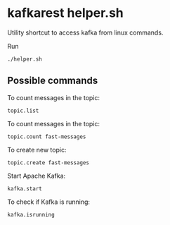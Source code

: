 # kafkarest helper.sh
Utility shortcut to access kafka from linux commands.

Run

    ./helper.sh

## Possible commands  

To count messages in the topic:  

    topic.list


To count messages in the topic:  

    topic.count fast-messages

To create new topic:  

    topic.create fast-messages

Start Apache Kafka:  

    kafka.start

To check if Kafka is running:  

    kafka.isrunning